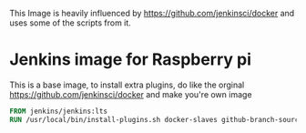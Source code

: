 This Image is heavily influenced by https://github.com/jenkinsci/docker and uses some of the scripts from it.

# Jenkins image for Raspberry pi

This is a base image, to install extra plugins, do like the orginal  https://github.com/jenkinsci/docker and make you're own image

```Dockerfile
FROM jenkins/jenkins:lts
RUN /usr/local/bin/install-plugins.sh docker-slaves github-branch-source:1.8
```
